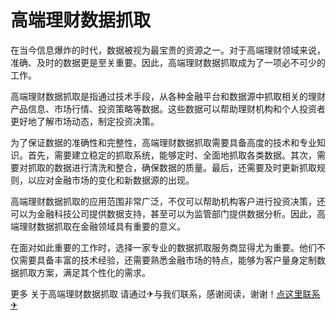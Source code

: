# 高端理财数据抓取

在当今信息爆炸的时代，数据被视为最宝贵的资源之一。对于高端理财领域来说，准确、及时的数据更是至关重要。因此，高端理财数据抓取成为了一项必不可少的工作。

高端理财数据抓取是指通过技术手段，从各种金融平台和数据源中抓取相关的理财产品信息、市场行情、投资策略等数据。这些数据可以帮助理财机构和个人投资者更好地了解市场动态，制定投资决策。

为了保证数据的准确性和完整性，高端理财数据抓取需要具备高度的技术和专业知识。首先，需要建立稳定的抓取系统，能够定时、全面地抓取各类数据。其次，需要对抓取的数据进行清洗和整合，确保数据的质量。最后，还需要及时更新抓取规则，以应对金融市场的变化和新数据源的出现。

高端理财数据抓取的应用范围非常广泛，不仅可以帮助机构客户进行投资决策，还可以为金融科技公司提供数据支持，甚至可以为监管部门提供数据分析。因此，高端理财数据抓取在金融领域具有重要的意义。

在面对如此重要的工作时，选择一家专业的数据抓取服务商显得尤为重要。他们不仅需要具备丰富的技术经验，还需要熟悉金融市场的特点，能够为客户量身定制数据抓取方案，满足其个性化的需求。

更多 关于高端理财数据抓取 请通过✈与我们联系，感谢阅读，谢谢！[点这里联系✈](https://ss.k02.cc)